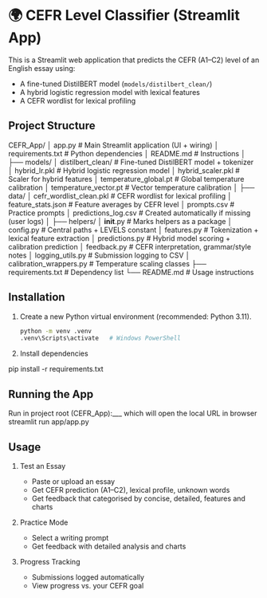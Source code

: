 # 🌍 CEFR Level Classifier (Streamlit App)
This is a Streamlit web application that predicts the CEFR (A1–C2) level of an English essay using:
- A fine-tuned DistilBERT model (`models/distilbert_clean/`)
- A hybrid logistic regression model with lexical features
- A CEFR wordlist for lexical profiling

## Project Structure
CEFR_App/
│   app.py                  # Main Streamlit application (UI + wiring)
│   requirements.txt        # Python dependencies
│   README.md               # Instructions
│
├── models/
│   distilbert_clean/       # Fine-tuned DistilBERT model + tokenizer
│   hybrid_lr.pkl           # Hybrid logistic regression model
│   hybrid_scaler.pkl       # Scaler for hybrid features
│   temperature_global.pt   # Global temperature calibration
│   temperature_vector.pt   # Vector temperature calibration
│
├── data/
│   cefr_wordlist_clean.pkl # CEFR wordlist for lexical profiling
│   feature_stats.json      # Feature averages by CEFR level
│   prompts.csv             # Practice prompts
│   predictions_log.csv     # Created automatically if missing (user logs)
│
├── helpers/
│   __init__.py             # Marks helpers as a package
│   config.py               # Central paths + LEVELS constant
│   features.py             # Tokenization + lexical feature extraction
│   predictions.py          # Hybrid model scoring + calibration prediction
│   feedback.py             # CEFR interpretation, grammar/style notes
│   logging_utils.py        # Submission logging to CSV
│   calibration_wrappers.py # Temperature scaling classes
├── requirements.txt        # Dependency list
└── README.md               # Usage instructions

## Installation
1. Create a new Python virtual environment (recommended: Python 3.11).
   ```bash
   python -m venv .venv
   .venv\Scripts\activate   # Windows PowerShell

2. Install dependencies

pip install -r requirements.txt

## Running the App
Run in project root (CEFR_App):___ which will open the local URL in browser
streamlit run app/app.py

## Usage
1. Test an Essay
   - Paste or upload an essay
   - Get CEFR prediction (A1–C2), lexical profile, unknown words
   - Get feedback that categorised by concise, detailed, features and charts

2. Practice Mode
   - Select a writing prompt
   - Get feedback with detailed analysis and charts

3. Progress Tracking
   - Submissions logged automatically
   - View progress vs. your CEFR goal